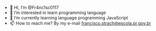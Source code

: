- 👋 Hi, I’m @Fr4nc1sc0117
- 👀 I’m interested in learn programming language
- 🌱 I’m currently learning language programming JavaScript
- 📫 How to reach me? By my e-mail francisco.strach@escola.pr.gov.br
